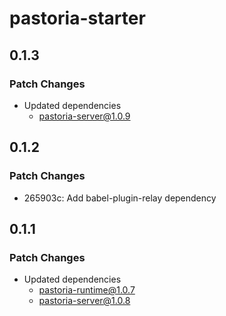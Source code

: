 # pastoria-starter

## 0.1.3

### Patch Changes

- Updated dependencies
  - pastoria-server@1.0.9

## 0.1.2

### Patch Changes

- 265903c: Add babel-plugin-relay dependency

## 0.1.1

### Patch Changes

- Updated dependencies
  - pastoria-runtime@1.0.7
  - pastoria-server@1.0.8
